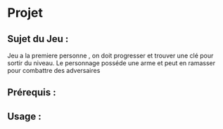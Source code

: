 # Projet
## Sujet du Jeu :
Jeu a la premiere personne , on doit progresser et trouver une clé pour sortir du niveau. Le personnage posséde une arme et peut en ramasser pour combattre des adversaires
## Prérequis :


## Usage :
